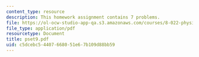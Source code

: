 ```yaml
---
content_type: resource
description: This homework assignment contains 7 problems.
file: https://ol-ocw-studio-app-qa.s3.amazonaws.com/courses/8-022-physics-ii-electricity-and-magnetism-fall-2004/c5dcebc54407668051e67b109d88bb59_pset9.pdf
file_type: application/pdf
resourcetype: Document
title: pset9.pdf
uid: c5dcebc5-4407-6680-51e6-7b109d88bb59
---
```

